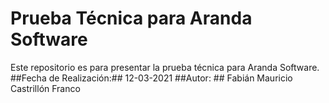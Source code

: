 # Prueba Técnica para Aranda Software

Este repositorio es para presentar la prueba técnica para Aranda Software.
##Fecha de Realización:## 12-03-2021
##Autor: ## Fabián Mauricio Castrillón Franco

